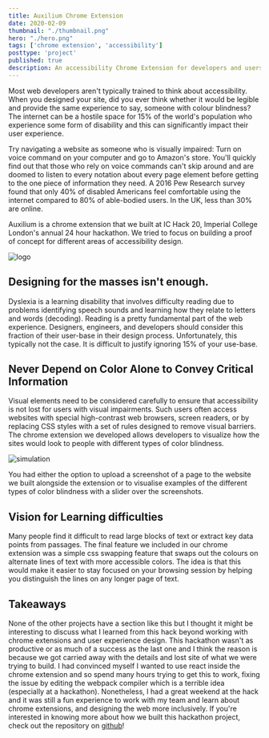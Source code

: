 ```yaml
---
title: Auxilium Chrome Extension
date: 2020-02-09
thumbnail: "./thumbnail.png"
hero: "./hero.png"
tags: ['chrome extension', 'accessibility']
posttype: 'project'
published: true
description: An accessibility Chrome Extension for developers and users that allows you to visualize how your site looks with different types of color blindness, and that performs optimizations to improve readability
---
```


Most web developers aren't typically trained to think about accessibility. When you designed your site, did you ever think whether it would be legible and provide the same experience to say, someone with colour blindness? The internet can be a hostile space for 15% of the world's population who experience some form of disability and this can significantly impact their user experience.

Try navigating a website as someone who is visually impaired: Turn on voice command on your computer and go to Amazon's store. You'll quickly find out that those who rely on voice commands can't skip around and are doomed to listen to every notation about every page element before getting to the one piece of information they need. A 2016 Pew Research survey found that only 40% of disabled Americans feel comfortable using the internet compared to 80% of able-bodied users. In the UK, less than 30% are online.

Auxilium is a chrome extension that we built at IC Hack 20, Imperial College London's annual 24 hour hackathon. We tried to focus on building a proof of concept for different areas of accessibility design.

![logo](/logo.png)

## Designing for the masses isn't enough.

Dyslexia is a learning disability that involves difficulty reading due to problems identifying speech sounds and learning how they relate to letters and words (decoding). Reading is a pretty fundamental part of the web experience. Designers, engineers, and developers should consider this fraction of their user-base in their design process. Unfortunately, this typically not the case. It is difficult to justify ignoring 15% of your use-base.

## Never Depend on Color Alone to Convey Critical Information

Visual elements need to be considered carefully to ensure that accessibility is not lost for users with visual impairments. Such users often access websites with special high-contrast web browsers, screen readers, or by replacing CSS styles with a set of rules designed to remove visual barriers. The chrome extension we developed allows developers to visualize how the sites would look to people with different types of color blindness.

![simulation](/simulation.png)

You had either the option to upload a screenshot of a page to the website we built alongside the extension or to visualise examples of the different types of color blindness with a slider over the screenshots.

## Vision for Learning difficulties

Many people find it difficult to read large blocks of text or extract key data points from passages. The final feature we included in our chrome extension was a simple css swapping feature that swaps out the colours on alternate lines of text with more accessible colors. The idea is that this would make it easier to stay focused on your browsing session by helping you distinguish the lines on any longer page of text.

## Takeaways

None of the other projects have a section like this but I thought it might be interesting to discuss what I learned from this hack beyond working with chrome extensions and user experience design. This hackathon wasn't as productive or as much of a success as the last one and I think the reason is because we got carried away with the details and lost site of what we were trying to build. I had convinced myself I wanted to use react inside the chrome extension and so spend many hours trying to get this to work, fixing the issue by editing the webpack compiler which is a terrible idea (especially at a hackathon). Nonetheless, I had a great weekend at the hack and it was still a fun experience to work with my team and learn about chrome extensions, and designing the web more inclusively. If you're interested in knowing more about how we built this hackathon project, check out the repository on [github](https://github.com/SamuelTrew/Auxilium)!